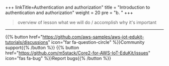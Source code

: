 +++
linkTitle=Authentication and authorization"
title = "Introduction to authentication and authorization"
weight = 20
pre = "b. "
+++


> overview of lesson
>  what we will do / accomplish
> why it's important


---
{{% button href="https://github.com/aws-samples/aws-iot-edukit-tutorials/discussions" icon="far fa-question-circle" %}}Community support{{% /button %}} {{% button href="https://github.com/m5stack/Core2-for-AWS-IoT-EduKit/issues" icon="fas fa-bug" %}}Report bugs{{% /button %}}